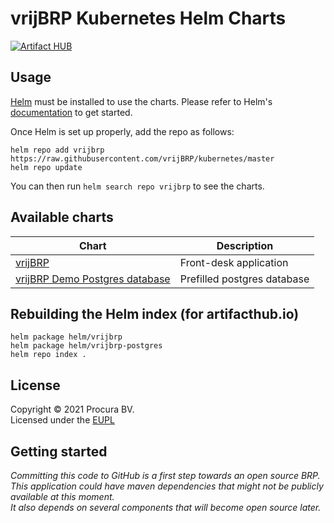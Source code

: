 # vrijBRP Kubernetes Helm Charts

[![Artifact HUB](https://img.shields.io/endpoint?url=https://artifacthub.io/badge/repository/vrijbrp)](https://artifacthub.io/packages/search?repo=vrijbrp)

## Usage

[Helm](https://helm.sh) must be installed to use the charts.
Please refer to Helm's [documentation](https://helm.sh/docs/) to get started.

Once Helm is set up properly, add the repo as follows:

```console
helm repo add vrijbrp https://raw.githubusercontent.com/vrijBRP/kubernetes/master
helm repo update
```

You can then run `helm search repo vrijbrp` to see the charts.

## Available charts

| Chart                                                                                                               | Description                 |
| ------------------------------------------------------------------------------------------------------------------- | --------------------------- |
| [vrijBRP](https://github.com/vrijBRP/kubernetes/blob/master/helm/vrijbrp/README.md)                                 | Front-desk application      |
| [vrijBRP Demo Postgres database](https://github.com/vrijBRP/kubernetes/blob/master/helm/vrijbrp-postgres/README.md) | Prefilled postgres database |

## Rebuilding the Helm index (for artifacthub.io)

```console
helm package helm/vrijbrp
helm package helm/vrijbrp-postgres
helm repo index .
```

## License

Copyright &copy; 2021 Procura BV. \
Licensed under the [EUPL](https://github.com/vrijBRP/vrijBRP/blob/master/LICENSE.md)

## Getting started

_Committing this code to GitHub is a first step towards an open source BRP._ \
_This application could have maven dependencies that might not be publicly available at this moment._\
_It also depends on several components that will become open source later._
